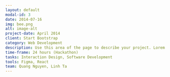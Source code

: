 ```yaml
---
layout: default
modal-id: 3
date: 2014-07-16
img: bee.png
alt: image-alt
project-date: April 2014
client: Start Bootstrap
category: Web Development
description: Use this area of the page to describe your project. Lorem ipsum dolor sit amet, consectetur adipisicing elit. Mollitia neque assumenda ipsam nihil, molestias magnam, recusandae quos quis inventore quisquam velit asperiores, vitae? Reprehenderit soluta, eos quod consequuntur itaque. Nam.
time-frame: 24 hours (Hackathon)
tasks: Interaction Design, Software Development
tools: Figma, React
team: Quang Nguyen, Linh Ta
---
```

